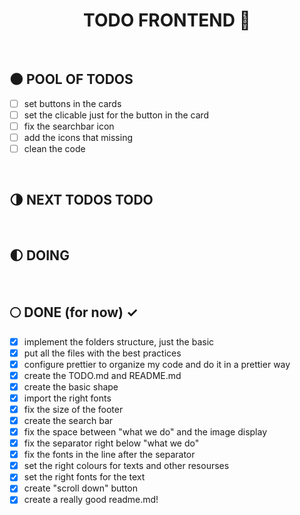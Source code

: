 <div align="center">

  # TODO FRONTEND :milky_way:

</div>

</br>

## :new_moon: POOL OF TODOS

* [ ] set buttons in the cards
* [ ] set the clicable just for the button in the card
* [ ] fix the searchbar icon
* [ ] add the icons that missing
* [ ] clean the code

</br>

## :last_quarter_moon: NEXT TODOS TODO


</br>

## :first_quarter_moon: DOING 


</br>

## :full_moon: DONE (for now) ✓

* [x] implement the folders structure, just the basic
* [x] put all the files with the best practices
* [x] configure prettier to organize my code and do it in a prettier way
* [x] create the TODO.md and README.md
* [x] create the basic shape
* [x] import the right fonts
* [x] fix the size of the footer
* [x] create the search bar
* [x] fix the space between "what we do" and the image display
* [x] fix the separator right below "what we do"
* [x] fix the fonts in the line after the separator
* [x] set the right colours for texts and other resourses
* [x] set the right fonts for the text
* [x] create "scroll down" button
* [x] create a really good readme.md!

</br>
